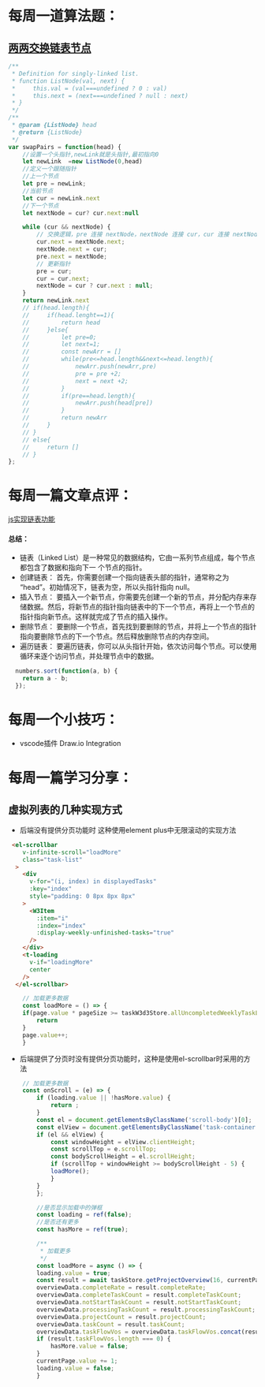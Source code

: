 # 每周一道算法题：
## [两两交换链表节点](https://leetcode.cn/problems/swap-nodes-in-pairs/description/)
```JavaScript
/**
 * Definition for singly-linked list.
 * function ListNode(val, next) {
 *     this.val = (val===undefined ? 0 : val)
 *     this.next = (next===undefined ? null : next)
 * }
 */
/**
 * @param {ListNode} head
 * @return {ListNode}
 */
var swapPairs = function(head) {
    //设置一个头指针,newLink就是头指针,最初指向0
    let newLink  =new ListNode(0,head)
    //定义一个跟随指针
    //上一个节点
    let pre = newLink;
    //当前节点
    let cur = newLink.next 
    //下一个节点
    let nextNode = cur? cur.next:null

    while (cur && nextNode) {
        // 交换逻辑，pre 连接 nextNode，nextNode 连接 cur，cur 连接 nextNode 的 next
        cur.next = nextNode.next; 
        nextNode.next = cur;     
        pre.next = nextNode;  
        // 更新指针
        pre = cur;              
        cur = cur.next;          
        nextNode = cur ? cur.next : null; 
    }
    return newLink.next
    // if(head.length){
    //     if(head.lenght==1){
    //         return head
    //     }else{
    //         let pre=0;
    //         let next=1;
    //         const newArr = []
    //         while(pre<=head.length&&next<=head.length){
    //             newArr.push(newArr,pre)
    //             pre = pre +2;
    //             next = next +2;
    //         }
    //         if(pre==head.length){
    //             newArr.push(head[pre])
    //         }
    //         return newArr
    //     }
    // }
    // else{
    //     return []
    // }
};

```

# 每周一篇文章点评：
[js实现链表功能](https://blog.csdn.net/qq_37255976/article/details/134462191)

#### 总结：
  - 链表（Linked List）是一种常见的数据结构，它由一系列节点组成，每个节点都包含了数据和指向下一 个节点的指针。
  - 创建链表： 首先，你需要创建一个指向链表头部的指针，通常称之为 “head”。初始情况下，链表为空，所以头指针指向 null。
  - 插入节点： 要插入一个新节点，你需要先创建一个新的节点，并分配内存来存储数据。然后，将新节点的指针指向链表中的下一个节点，再将上一个节点的指针指向新节点。这样就完成了节点的插入操作。
  - 删除节点： 要删除一个节点，首先找到要删除的节点，并将上一个节点的指针指向要删除节点的下一个节点。然后释放删除节点的内存空间。
  - 遍历链表： 要遍历链表，你可以从头指针开始，依次访问每个节点。可以使用循环来逐个访问节点，并处理节点中的数据。

```JavaScript
  numbers.sort(function(a, b) {
    return a - b;
  });
```

# 每周一个小技巧：
- vscode插件 Draw.io Integration 

# 每周一篇学习分享：
## 虚拟列表的几种实现方式
- 后端没有提供分页功能时 这种使用element plus中无限滚动的实现方法
```Html
 <el-scrollbar
    v-infinite-scroll="loadMore"
    class="task-list"
  >
    <div
      v-for="(i, index) in displayedTasks"
      :key="index"
      style="padding: 0 8px 8px 8px"
    >
      <W3Item
        :item="i"
        :index="index"
        :display-weekly-unfinished-tasks="true"
      />
    </div>
    <t-loading
      v-if="loadingMore"
      center
    />
  </el-scrollbar>
```
```javascript
    // 加载更多数据
    const loadMore = () => {
    if(page.value * pageSize >= taskW3d3Store.allUncompletedWeeklyTaskList.length) {
        return
    }
    page.value++;
    }
```
- 后端提供了分页时没有提供分页功能时，这种是使用el-scrollbar时采用的方法
```javascript
    // 加载更多数据
    const onScroll = (e) => {
        if (loading.value || !hasMore.value) {
            return ;
        }
        const el = document.getElementsByClassName('scroll-body')[0];
        const elView = document.getElementsByClassName('task-container')[0];
        if (el && elView) {
            const windowHeight = elView.clientHeight;
            const scrollTop = e.scrollTop;
            const bodyScrollHeight = el.scrollHeight;
            if (scrollTop + windowHeight >= bodyScrollHeight - 5) {
            loadMore();
            }
        }
        };

        //是否显示加载中的弹框
        const loading = ref(false);
        //是否还有更多
        const hasMore = ref(true);

        /**
         * 加载更多
         */
        const loadMore = async () => {
        loading.value = true;
        const result = await taskStore.getProjectOverview(16, currentPage.value, formData.title, formData.completeStatus.join(','));
        overviewData.completeRate = result.completeRate;
        overviewData.completeTaskCount = result.completeTaskCount;
        overviewData.notStartTaskCount = result.notStartTaskCount;
        overviewData.processingTaskCount = result.processingTaskCount;
        overviewData.projectCount = result.projectCount;
        overviewData.taskCount = result.taskCount;
        overviewData.taskFlowVos = overviewData.taskFlowVos.concat(result.taskFlowVos);
        if (result.taskFlowVos.length === 0) {
            hasMore.value = false;
        }
        currentPage.value += 1;
        loading.value = false;
        }
```
